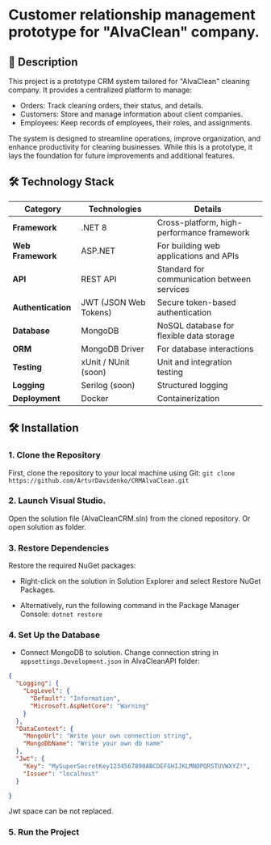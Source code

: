 # Customer relationship management prototype for "AlvaClean" company.

## 📝 Description
This project is a prototype CRM system tailored for "AlvaClean" cleaning company. It provides a centralized platform to manage:

- Orders: Track cleaning orders, their status, and details.
- Customers: Store and manage information about client companies.
- Employees: Keep records of employees, their roles, and assignments.

The system is designed to streamline operations, improve organization, and enhance productivity for cleaning businesses. While this is a prototype, it lays the foundation for future improvements and additional features.

## 🛠️ Technology Stack

| **Category**       | **Technologies**                              | **Details**                                   |
|---------------------|-----------------------------------------------|-----------------------------------------------|
| **Framework**       | .NET 8                                        | Cross-platform, high-performance framework    |
| **Web Framework**   | ASP.NET                                       | For building web applications and APIs        |
| **API**             | REST API                                      | Standard for communication between services   |
| **Authentication**  | JWT (JSON Web Tokens)                         | Secure token-based authentication             |
| **Database**        | MongoDB                                       | NoSQL database for flexible data storage      |
| **ORM**             | MongoDB Driver                                | For database interactions                     |
| **Testing**         | xUnit / NUnit (soon)                          | Unit and integration testing                  |
| **Logging**         | Serilog (soon)                                | Structured logging                            |
| **Deployment**      | Docker                                        | Containerization                              |


## 🛠️ Installation

### 1. Clone the Repository
   
First, clone the repository to your local machine using Git:
``` git clone https://github.com/ArturDavidenko/CRMAlvaClean.git ```

### 2. Launch Visual Studio.

Open the solution file (AlvaCleanCRM.sln) from the cloned repository.
Or open solution as folder.

### 3. Restore Dependencies
Restore the required NuGet packages:

- Right-click on the solution in Solution Explorer and select Restore NuGet Packages.

- Alternatively, run the following command in the Package Manager Console:
``` dotnet restore ```

### 4. Set Up the Database

- Connect MongoDB to solution. Change connection string in `appsettings.Development.json` in AlvaCleanAPI folder:

```json
{
  "Logging": {
    "LogLevel": {
      "Default": "Information",
      "Microsoft.AspNetCore": "Warning"
    }
  },
  "DataContext": {
    "MongoUrl": "Write your own connection string",
    "MongoDbName": "Write your own db name"
  },
  "Jwt": {
    "Key": "MySuperSecretKey1234567890ABCDEFGHIJKLMNOPQRSTUVWXYZ!",
    "Issuer": "localhost"
  }

} 
```
Jwt space can be not replaced.

### 5. Run the Project






  


